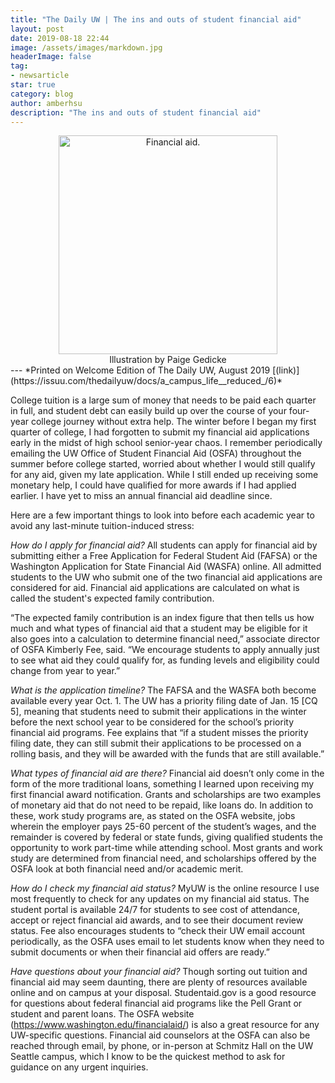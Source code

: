 ```yaml
---
title: "The Daily UW | The ins and outs of student financial aid"
layout: post
date: 2019-08-18 22:44
image: /assets/images/markdown.jpg
headerImage: false
tag:
- newsarticle
star: true
category: blog
author: amberhsu
description: "The ins and outs of student financial aid"
---
```


<div style="text-align: center">
    <img class="image" src="https://amberhsuu.github.io/assets/images/money.jpg" alt="Financial aid." width="350"/>
<figcaption class="caption">Illustration by Paige Gedicke</figcaption>
</div>
---
*Printed on Welcome Edition of The Daily UW, August 2019 [(link)](https://issuu.com/thedailyuw/docs/a_campus_life__reduced_/6)*

College tuition is a large sum of money that needs to be paid each quarter in full, and student debt can easily build up over the course of your four-year college journey without extra help. The winter before I began my first quarter of college, I had forgotten to submit my financial aid applications early in the midst of high school senior-year chaos. I remember periodically emailing the UW Office of Student Financial Aid (OSFA) throughout the summer before college started, worried about whether I would still qualify for any aid, given my late application. While I still ended up receiving some monetary help, I could have qualified for more awards if I had applied earlier. I have yet to miss an annual financial aid deadline since. 

Here are a few important things to look into before each academic year to avoid any last-minute tuition-induced stress:

*How do I apply for financial aid?*
All students can apply for financial aid by submitting either a Free Application for Federal Student Aid (FAFSA) or the Washington Application for State Financial Aid (WASFA) online. All admitted students to the UW who submit one of the two financial aid applications are considered for aid. Financial aid applications are calculated on what is called the student's expected family contribution. 

“The expected family contribution is an index figure that then tells us how much and what types of financial aid that a student may be eligible for it also goes into a calculation to determine financial need,” associate director of OSFA Kimberly Fee, said. “We encourage students to apply annually just to see what aid they could qualify for, as funding levels and eligibility could change from year to year.” 

*What is the application timeline?*
The FAFSA and the WASFA both become available every year Oct. 1. The UW has a priority filing date of Jan. 15 [CQ 5], meaning that students need to submit their applications in the winter before the next school year to be considered for the school’s priority financial aid programs. Fee explains that “if a student misses the priority filing date, they can still submit their applications to be processed on a rolling basis, and they will be awarded with the funds that are still available.”

*What types of financial aid are there?*
Financial aid doesn’t only come in the form of the more traditional loans, something I learned upon receiving my first financial award notification. Grants and scholarships are two examples of monetary aid that do not need to be repaid, like loans do. In addition to these, work study programs are, as stated on the OSFA website, jobs wherein the employer pays 25-60 percent of the student’s wages, and the remainder is covered by federal or state funds, giving qualified students the opportunity to work part-time while attending school. Most grants and work study are determined from financial need, and scholarships offered by the OSFA look at both financial need and/or academic merit.

*How do I check my financial aid status?*
MyUW is the online resource I use most frequently to check for any updates on my financial aid status. The student portal is available 24/7 for students to see cost of attendance, accept or reject financial aid awards, and to see their document review status. Fee also encourages students to “check their UW email account periodically, as the OSFA uses email to let students know when they need to submit documents or when their financial aid offers are ready.”

*Have questions about your financial aid?*
Though sorting out tuition and financial aid may seem daunting, there are plenty of resources available online and on campus at your disposal. Studentaid.gov is a good resource for questions about federal financial aid programs like the Pell Grant or student and parent loans. The OSFA website (https://www.washington.edu/financialaid/) is also a great resource for any UW-specific questions. Financial aid counselors at the OSFA can also be reached through email, by phone, or in-person at Schmitz Hall on the UW Seattle campus, which I know to be the quickest method to ask for guidance on any urgent inquiries.